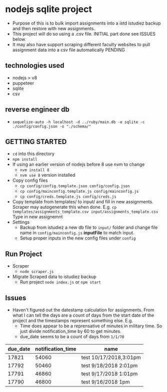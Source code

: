 # nodejs sqlite project

* Purpose of this is to bulk import assignments into a istd istudiez backup and then restore with new assignments.
* This project will do so using a .csv file. INITIAL part done see ISSUES below.
* It may also have support scraping different faculty websites to pull assignment data into a csv file automatically PENDING

## technologies used

* nodejs > v8
* puppeteer
* sqlite
* csv

## reverse engineer db

* `sequelize-auto -h localhost -d ../ruby/main.db -e sqlite -c ./config/config.json -o "./schema/"`

## GETTING STARTED

* `cd` into this directory
* `npm install`
* If using an earlier version of nodejs before 8 use nvm to change
  * `nvm install 8`
  * `nvm use 8` version installed
* Copy config files
  * `cp config/config.template.json config/config.json`
  * `cp config/mainconfig.template.js config/mainconfig.js`
  * `cp config/creds.template.js config/creds.js`
* Copy template from templates/ to input/ and fill in new assignments. Scraper may autogenerate this when done. E.g. `cp templates/assignments_template.csv input/assignments_template.csv` Type in new assignemnt
* Settings
    * Backup from istudiez a new db file to `input/` folder and change file name in `config/mainconfig.js` **inputFile** to match input.
    * Setup proper inputs in the new config files under `config`

## Run Project

* Scraper
    * `node scraper.js`
* Migrate Scraped data to istudiez backup
    * Run project `node index.js` or `npm start`

## Issues

* Haven't figured out the datestamp calculation for assignments. From what I can tell the days are a count of days from the start date of the project and the timestamps represent something else. E.g.
  * Time does appear to be a reprensative of minutes in military time. So just divide notification_time by 60 to get minutes.
  * due_date seems to be a count of days from `1/1/70`

| due_date | notification_time | name                    |
|----------|-------------------|-------------------------|
| 17821    | 54060             |  test 10/17/2018,3:01pm |
| 17792    | 50460             | test 9/18/2018 2:01pm   |
| 17791    | 46860             | test 9/17/2018 1:01pm   |
| 17790    | 46800             | test 9/16/2018 1pm      |